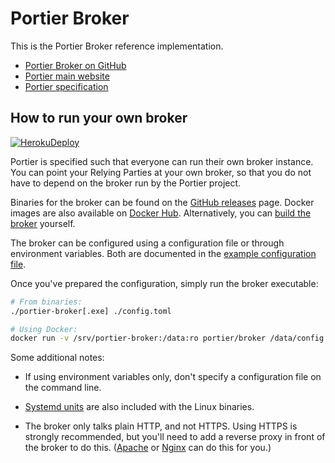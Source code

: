 # Portier Broker

This is the Portier Broker reference implementation.

- [Portier Broker on GitHub](https://github.com/portier/portier-broker)
- [Portier main website](https://portier.github.io/)
- [Portier specification](https://github.com/portier/portier.github.io/blob/main/Specs.md)

## How to run your own broker

[![HerokuDeploy](https://www.herokucdn.com/deploy/button.svg)](https://heroku.com/deploy?template=https://github.com/portier/portier-broker/tree/main)

Portier is specified such that everyone can run their own broker instance. You
can point your Relying Parties at your own broker, so that you do not have to
depend on the broker run by the Portier project.

Binaries for the broker can be found on the [GitHub releases] page. Docker
images are also available on [Docker Hub]. Alternatively, you can [build the
broker] yourself.

[docker hub]: https://hub.docker.com/r/portier/broker
[github releases]: https://github.com/portier/portier-broker/releases
[build the broker]: ./docs/build.md

The broker can be configured using a configuration file or through environment
variables. Both are documented in the [example configuration file].

[example configuration file]: ./config.toml.dist

Once you've prepared the configuration, simply run the broker executable:

```bash
# From binaries:
./portier-broker[.exe] ./config.toml

# Using Docker:
docker run -v /srv/portier-broker:/data:ro portier/broker /data/config.toml
```

Some additional notes:

- If using environment variables only, don't specify a configuration file on
  the command line.

- [Systemd units] are also included with the Linux binaries.

- The broker only talks plain HTTP, and not HTTPS. Using HTTPS is strongly
  recommended, but you'll need to add a reverse proxy in front of the broker to
  do this. ([Apache] or [Nginx] can do this for you.)

[systemd units]: ./docs/systemd/
[apache]: https://httpd.apache.org
[nginx]: http://nginx.org

